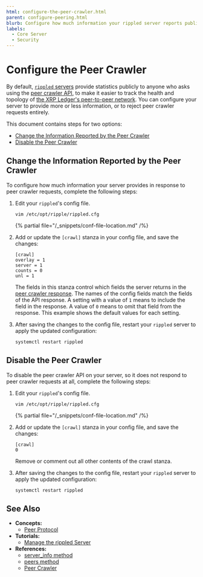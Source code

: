 ```yaml
---
html: configure-the-peer-crawler.html
parent: configure-peering.html
blurb: Configure how much information your rippled server reports publicly about its status and peers.
labels:
  - Core Server
  - Security
---
```

# Configure the Peer Crawler

By default, [`rippled` servers](xrpl-servers.html) provide statistics publicly to anyone who asks using the [peer crawler API](../../../references/http-websocket-apis/peer-port-methods/peer-crawler.md), to make it easier to track the health and topology of [the XRP Ledger's peer-to-peer network](../../../concepts/networks-and-servers/peer-protocol.md). You can configure your server to provide more or less information, or to reject peer crawler requests entirely.

This document contains steps for two options:

- [Change the Information Reported by the Peer Crawler](#change-the-information-reported-by-the-peer-crawler)
- [Disable the Peer Crawler](#disable-the-peer-crawler)

## Change the Information Reported by the Peer Crawler

To configure how much information your server provides in response to peer crawler requests, complete the following steps:

1. Edit your `rippled`'s config file.

    ```
    vim /etc/opt/ripple/rippled.cfg
    ```

    {% partial file="/_snippets/conf-file-location.md" /%}

2. Add or update the `[crawl]` stanza in your config file, and save the changes:

    ```
    [crawl]
    overlay = 1
    server = 1
    counts = 0
    unl = 1
    ```

    The fields in this stanza control which fields the server returns in the [peer crawler response](../../../references/http-websocket-apis/peer-port-methods/peer-crawler.md#response-format). The names of the config fields match the fields of the API response. A setting with a value of `1` means to include the field in the response. A value of `0` means to omit that field from the response. This example shows the default values for each setting.

3. After saving the changes to the config file, restart your `rippled` server to apply the updated configuration:

    ```
    systemctl restart rippled
    ```


## Disable the Peer Crawler

To disable the peer crawler API on your server, so it does not respond to peer crawler requests at all, complete the following steps:

1. Edit your `rippled`'s config file.

    ```
    vim /etc/opt/ripple/rippled.cfg
    ```

    {% partial file="/_snippets/conf-file-location.md" /%}

2. Add or update the `[crawl]` stanza in your config file, and save the changes:

    ```
    [crawl]
    0
    ```

    Remove or comment out all other contents of the crawl stanza.

3. After saving the changes to the config file, restart your `rippled` server to apply the updated configuration:

    ```
    systemctl restart rippled
    ```


## See Also

- **Concepts:**
    - [Peer Protocol](../../../concepts/networks-and-servers/peer-protocol.md)
- **Tutorials:**
    - [Manage the rippled Server](manage-the-rippled-server.html)
- **References:**
    - [server_info method](../../../references/http-websocket-apis/public-api-methods/server-info-methods/server_info.md)
    - [peers method](../../../references/http-websocket-apis/admin-api-methods/peer-management-methods/peers.md)
    - [Peer Crawler](../../../references/http-websocket-apis/peer-port-methods/peer-crawler.md)
